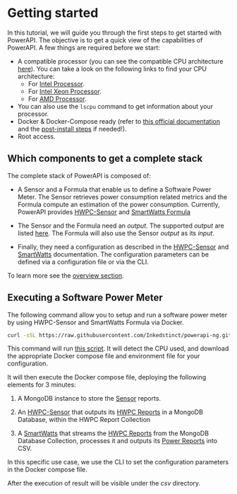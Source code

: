 # Getting started

In this tutorial, we will guide you through the first steps to get started with PowerAPI.
The objective is to get a quick view of the capabilities of PowerAPI.
A few things are required before we start:

- A compatible processor (you can see the compatible CPU architecture [here](reference/sensors/hwpc-sensor.md#)). You can take a look on the following links to find your CPU architecture:  
    * For [Intel Processor](https://en.wikipedia.org/wiki/List_of_Intel_processors).  
    * For [Intel Xeon Processor](https://en.wikipedia.org/wiki/List_of_Intel_Xeon_processors).  
    * For [AMD Processor](https://en.wikipedia.org/wiki/Table_of_AMD_processors).  
- You can also use the `lscpu` command to get information about your processor.
- Docker & Docker-Compose ready (refer to [this official documentation](https://docs.docker.com/engine/install/) and the [post-install steps](https://docs.docker.com/engine/install/linux-postinstall/) if needed!).
- Root access.

## Which components to get a complete stack  


The complete stack of PowerAPI is composed of:

- A Sensor and a Formula that enable us to define a Software Power Meter. The Sensor retrieves power consumption related metrics and the Formula compute an estimation of the power consumption. Currently, PowerAPI provides [HWPC-Sensor](reference/sensors/hwpc-sensor.md) and [SmartWatts Formula](reference/formulas/smartwatts.md)

- The Sensor and the Formula need an *output*. The supported *output* are listed [here](reference/database/inputs_outputs.md). The Formula will also use the Sensor *output* as its *input*.

- Finally, they need a configuration as described in the [HWPC-Sensor](./reference/sensors/hwpc-sensor.md#global-parameters) and [SmartWatts](reference/formulas/smartwatts.md#global-parameters) documentation. The configuration parameters can be defined via a configuration file or via the CLI.

To learn more see the [overview section](./reference/overview.md).


## Executing a Software Power Meter

The following command allow you to setup and run a software power meter by using HWPC-Sensor and SmartWatts Formula via Docker.

```sh
curl -sSL https://raw.githubusercontent.com/Inkedstinct/powerapi-ng.github.io/refs/heads/7_doc/nld_proofread/docs/script/getting_started/curl_version/start.sh | bash
```

This command will run [this script](script/getting_started/curl_version/start.sh). It will detect the CPU used, and download the appropriate Docker compose file and environment file for your configuration.

It will then execute the Docker compose file, deploying the following elements for 3 minutes:

1. A MongoDB instance to store the [Sensor](reference/sensors/hwpc-sensor.md) reports.

2. An [HWPC-Sensor](reference/sensors/hwpc-sensor.md) that outputs its
[HWPC Reports](reference/reports/reports.md#hwpc-reports) in a MongoDB Database,
within the HWPC Report Collection

3. A [SmartWatts](reference/formulas/smartwatts.md) that streams the
[HWPC Reports](reference/reports/reports.md#hwpc-reports) from the MongoDB
Database Collection, processes it and outputs its
[Power Reports](reference/reports/reports.md#power-reports) into CSV.

In this specific use case, we  use the CLI to set the configuration parameters in the Docker compose file.

After the execution of  result will be visible under the *csv* directory.
